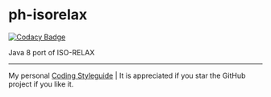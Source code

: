 # ph-isorelax

[![Codacy Badge](https://api.codacy.com/project/badge/Grade/38d7bcf6412c4189891eab5c162b74d7)](https://www.codacy.com/app/philip/ph-isorelax?utm_source=github.com&utm_medium=referral&utm_content=phax/ph-isorelax&utm_campaign=badger)

Java 8 port of ISO-RELAX

---

My personal [Coding Styleguide](https://github.com/phax/meta/blob/master/CodingStyleguide.md) |
It is appreciated if you star the GitHub project if you like it.
